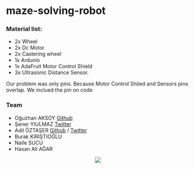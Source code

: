 # maze-solving-robot

<h3>Material list:</h3>
<ul>
  <li>2x Wheel</li>
  <li>2x Dc Motor</li>
  <li>2x Castering wheel</li>
  <li>1x Ardunio</li>
  <li>1x AdaFruit Motor Control Shield</li>
  <li>3x Ultrasonic Distance Sensor.</li>
</ul>

<p>Our problem was only pins. Because Motor Control Shiled and Sensors pins overlap. We inclued the pin on code </p>

<h3>Team</h3>
<ul>
  <li>Oğuzhan AKSOY <a href="https://github.com/OnePageTR">Github</a></li>
  <li>Şener YIULMAZ <a href="https://twitter.com/seneryilmazzz">Twitter</a></li>
  <li>Adil ÖZTAŞER <a href="https://github.com/oztaser">Github</a> / <a href="https://twitter.com/oztaser">Twitter</a> </li>
  <li>Burak KIRIŞTIOĞLU</li>
  <li>Naile SUCU</li>
  <li>Hasan Ali AĞAR</li>
  
</ul>


<center><a href="http://hizliresim.com/og6AY7"><img src="http://i.hizliresim.com/og6AY7.jpg" /></a></center>
